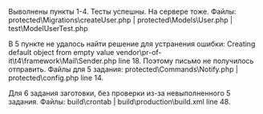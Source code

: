 Выволнены пункты 1-4.
Тесты успешны. На сервере тоже. Файлы: protected\Migrations\createUser.php | protected\Models\User.php | test\ModelUserTest.php

В 5 пункте не удалось найти решение для устранения ошибки: 
Creating default object from empty value vendor\pr-of-it\t4\framework\Mail\Sender.php line 18. Поэтому письмо не получилось отправить.
Файлы для 5 задания: protected\Commands\Notify.php | protected\config.php line 14.

Для 6 задания заготовки, без проверки из-за невыполненного 5 задания. Файлы: build\crontab | build\production\build.xml line 48.